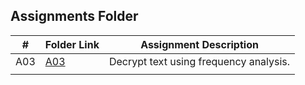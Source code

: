 ##  Assignments Folder

|   #   | Folder Link | Assignment Description |
| :---: | ----------- | ---------------------- |
|  A03  | [A03](https://github.com/sorandomchad/4663-Cryptography-Callender/edit/master/Assignments/A03) | Decrypt text using frequency analysis. |
|       |             |                        |
